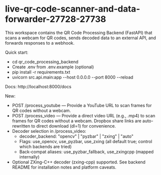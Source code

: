 # live-qr-code-scanner-and-data-forwarder-27728-27738

This workspace contains the QR Code Processing Backend (FastAPI) that scans a webcam for QR codes, sends decoded data to an external API, and forwards responses to a webhook.

Quick start:
- cd qr_code_processing_backend
- Create .env from .env.example (optional)
- pip install -r requirements.txt
- uvicorn src.api.main:app --host 0.0.0.0 --port 8000 --reload

Docs: http://localhost:8000/docs

New:
- POST /process_youtube — Provide a YouTube URL to scan frames for QR codes without a webcam.
- POST /process_video — Provide a direct video URL (e.g., .mp4) to scan frames for QR codes without a webcam. Dropbox share links are auto-rewritten to direct download (dl=1) for convenience.
- Decoder selection in /process_video:
  - decoder_backend: "opencv" | "pyzbar" | "zxing" | "auto"
  - Flags: use_opencv, use_pyzbar, use_zxing (all default true; control which backends are tried)
  - Back-compat aliases: use_pyzbar_fallback, use_zxingcpp (mapped internally)
- Optional ZXing-C++ decoder (zxing-cpp) supported. See backend README for installation notes and platform caveats.